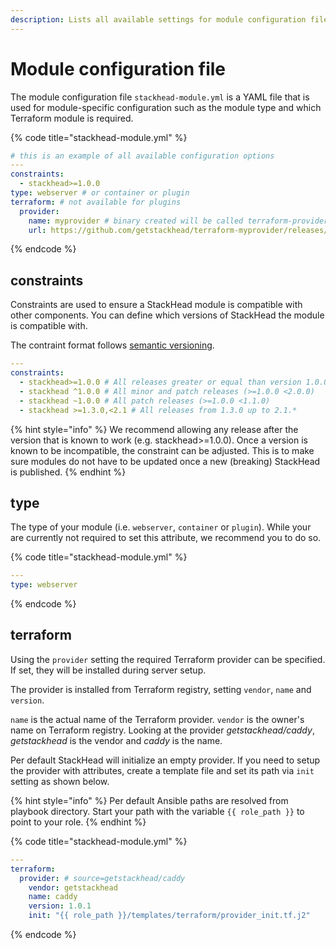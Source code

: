 ```yaml
---
description: Lists all available settings for module configuration files.
---
```


# Module configuration file

The module configuration file `stackhead-module.yml` is a YAML file that is used for module-specific configuration such as the module type and which Terraform module is required.

{% code title="stackhead-module.yml" %}
```yaml
# this is an example of all available configuration options
---
constraints:
  - stackhead>=1.0.0
type: webserver # or container or plugin
terraform: # not available for plugins
  provider:
    name: myprovider # binary created will be called terraform-provider-myprovider
    url: https://github.com/getstackhead/terraform-myprovider/releases/download/v1.0.0/terraform-provider-myprovider
```
{% endcode %}

## constraints

Constraints are used to ensure a StackHead module is compatible with other components. You can define which versions of StackHead the module is compatible with.

The contraint format follows [semantic versioning](https://semver.org).

```yaml
---
constraints:
  - stackhead>=1.0.0 # All releases greater or equal than version 1.0.0
  - stackhead ^1.0.0 # All minor and patch releases (>=1.0.0 <2.0.0)
  - stackhead ~1.0.0 # All patch releases (>=1.0.0 <1.1.0)
  - stackhead >=1.3.0,<2.1 # All releases from 1.3.0 up to 2.1.*
```

{% hint style="info" %}
We recommend allowing any release after the version that is known to work \(e.g. stackhead&gt;=1.0.0\). Once a version is known to be incompatible, the constraint can be adjusted. This is to make sure modules do not have to be updated once a new \(breaking\) StackHead is published.
{% endhint %}

## type

The type of your module \(i.e. `webserver`, `container` or `plugin`\). While your are currently not required to set this attribute, we recommend you to do so.

{% code title="stackhead-module.yml" %}
```yaml
---
type: webserver
```
{% endcode %}

## terraform

Using the `provider` setting the required Terraform provider can be specified. If set, they will be installed during server setup.

The provider is installed from Terraform registry, setting `vendor`, `name` and `version`.

`name` is the actual name of the Terraform provider. `vendor` is the owner's name on Terraform registry. Looking at the provider _getstackhead/caddy_, _getstackhead_ is the vendor and _caddy_ is the name.

Per default StackHead will initialize an empty provider. If you need to setup the provider with attributes, create a template file and set its path via `init` setting as shown below.

{% hint style="info" %}
Per default Ansible paths are resolved from playbook directory. Start your path with the variable `{{ role_path }}` to point to your role.
{% endhint %}

{% code title="stackhead-module.yml" %}
```yaml
---
terraform:
  provider: # source=getstackhead/caddy
    vendor: getstackhead
    name: caddy
    version: 1.0.1
    init: "{{ role_path }}/templates/terraform/provider_init.tf.j2"
```
{% endcode %}

